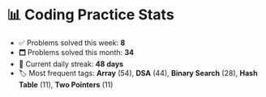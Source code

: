# 📊 Coding Practice Stats

- ✅ Problems solved this week: **8**
- 🗖️ Problems solved this month: **34**
- 📌 Current daily streak: **48 days**
- 🏷️ Most frequent tags: **Array** (54), **DSA** (44), **Binary Search** (28), **Hash Table** (11), **Two Pointers** (11)

